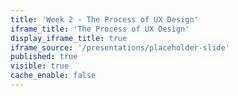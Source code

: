 ```yaml
---
title: 'Week 2 - The Process of UX Design'
iframe_title: 'The Process of UX Design'
display_iframe_title: true
iframe_source: '/presentations/placeholder-slide'
published: true
visible: true
cache_enable: false
---
```


